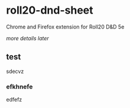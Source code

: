 # roll20-dnd-sheet

Chrome and Firefox extension for Roll20 D&D 5e

_more details later_


## test

sdecvz

### efkhnefe

edfefz
